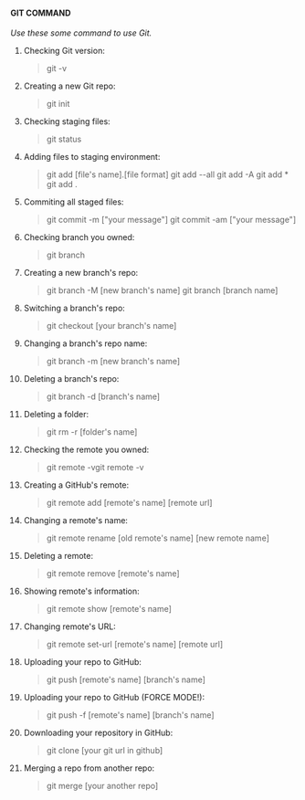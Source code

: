 #### **GIT COMMAND**
*Use these some command to use Git.*
1. Checking Git version:
    > git -v
2. Creating a new Git repo:
    > git init
3. Checking staging files:
    > git status
4. Adding files to staging environment:
    > git add [file's name].[file format]
    > git add --all
    > git add -A
    > git add *
    > git add .
5. Commiting all staged files:
    > git commit -m ["your message"]
    > git commit -am ["your message"]
6. Checking branch you owned:	
    > git branch
7. Creating a new branch's repo:
    > git branch -M [new branch's name]	
    > git branch [branch name]
8. Switching a branch's repo:
    > git checkout [your branch's name]
9. Changing a branch's repo name:
    > git branch -m [new branch's name]
10. Deleting a branch's repo:
    > git branch -d [branch's name]
11. Deleting a folder:
    > git rm -r [folder's name]
12. Checking the remote you owned:
    > git remote -vgit remote -v
13. Creating a GitHub's remote:
    > git remote add [remote's name] [remote url]
14. Changing a remote's name:
    > git remote rename [old remote's name] [new remote name]
15. Deleting a remote:
    > git remote remove [remote's name]
16. Showing remote's information:
    > git remote show [remote's name]
17. Changing remote's URL:
    > git remote set-url [remote's name] [remote url]
18. Uploading your repo to GitHub:
    > git push [remote's name] [branch's name]
19. Uploading your repo to GitHub (FORCE MODE!):
    > git push -f [remote's name] [branch's name]
20. Downloading your repository in GitHub:
    > git clone [your git url in github]
21. Merging a repo from another repo:
    > git merge [your another repo]
